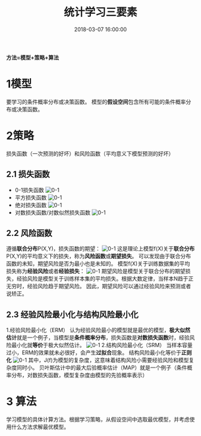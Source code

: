 ﻿---
title: 统计学习三要素
description: 三要素，常用损失函数，风险函数，风险最小化问题等。
date: 2018-03-07 16:00:00
categories:
 - 数据挖掘/机器学习
tags:
---

**方法=模型+策略+算法**
# 1模型
要学习的条件概率分布或决策函数。
模型的**假设空间**包含所有可能的条件概率分布或决策函数。
# 2策略
损失函数（一次预测的好坏）和风险函数（平均意义下模型预测的好坏）
## 2.1 损失函数
* 0-1损失函数
![0-1](1.jpg)
* 平方损失函数
![0-1](2.jpg)
* 绝对损失函数
![0-1](3.jpg)
* 对数损失函数/对数似然损失函数
![0-1](4.jpg)

## 2.2 风险函数
遵循**联合分布**P(X,Y)，损失函数的期望：
![0-1](5.jpg)
这是理论上模型f(X)关于**联合分布**P(X,Y)的平均意义下的损失，称为**风险函数**或**期望损失**。
可以发现由于联合分布函数的未知，期望风险是否为最小也是未知的。
模型f(X)关于训练数据集的平均损失称为**经验风险**或者**经验损失**：
![0-1](6.jpg)
期望风险是模型关于联合分布的期望损失，经验风险是模型关于训练样本集的平均损失。根据大数定律，当样本N趋于正无穷时，经验风险趋于期望风险。
因此，期望风险可以通过经验风险来预测或者说矫正。

## 2.3 经验风险最小化与结构风险最小化
1.经验风险最小化（ERM）
认为经验风险最小的模型就是最优的模型，**极大似然估计**就是一个例子，当模型是**条件概率分布**，损失函数是**对数损失函数**时，经验风险最小化就**等价**于极大似然估计。
![0-1](7.jpg)
2.结构风险最小化（SRM）
当样本容量过小，ERM的效果就未必很好，会产生**过拟合**现象。
结构风险最小化等价于**正则化**
![0-1](8.jpg)
其中，J(f)为模型的复杂度，这意味着结构风险小需要经验风险和模型复杂度同时小。
贝叶斯估计中的最大后验概率估计（MAP）就是一个例子（条件概率分布，对数损失函数，模型复杂度由模型的先验概率表示）

# 3 算法
学习模型的具体计算方法。根据学习策略，从假设空间中选取最优模型，并考虑使用什么方法求解最优模型。
